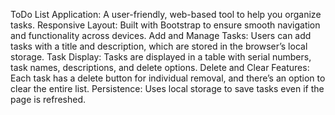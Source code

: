 ToDo List Application: A user-friendly, web-based tool to help you organize tasks.
Responsive Layout: Built with Bootstrap to ensure smooth navigation and functionality across devices.
Add and Manage Tasks: Users can add tasks with a title and description, which are stored in the browser’s local storage.
Task Display: Tasks are displayed in a table with serial numbers, task names, descriptions, and delete options.
Delete and Clear Features: Each task has a delete button for individual removal, and there’s an option to clear the entire list.
Persistence: Uses local storage to save tasks even if the page is refreshed.
